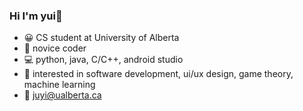 ### Hi I'm yui👋

- :grinning: CS student at University of Alberta
- :girl: novice coder
- :computer: python, java, C/C++, android studio
- :star2: interested in software development, ui/ux design, game theory, machine learning
- :paperclip: juyi@ualberta.ca

<!--
**antarc0y/antarc0y** is a ✨ _special_ ✨ repository because its `README.md` (this file) appears on your GitHub profile.

Here are some ideas to get you started:

- 🔭 I’m currently working on ...
- 🌱 I’m currently learning ...
- 👯 I’m looking to collaborate on ...
- 🤔 I’m looking for help with ...
- 💬 Ask me about ...
- 📫 How to reach me: ...
- 😄 Pronouns: ...
- ⚡ Fun fact: ...
-->
